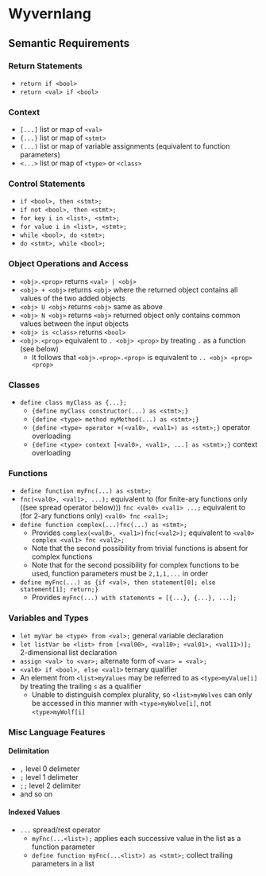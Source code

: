 # Wyvernlang

## Semantic Requirements

### Return Statements

* `return if <bool>`
* `return <val> if <bool>`

### Context

* `[...]` list or map of `<val>`
* `{...}` list or map of `<stmt>`
* `(...)` list or map of variable assignments (equivalent to function parameters)
* `<...>` list or map of `<type>` or `<class>`

### Control Statements

* `if <bool>, then <stmt>;`
* `if not <bool>, then <stmt>;`
* `for key i in <list>, <stmt>;`
* `for value i in <list>, <stmt>;`
* `while <bool>, do <stmt>;`
* `do <stmt>, while <bool>;`

### Object Operations and Access

* `<obj>.<prop>` returns `<val> | <obj>`
* `<obj> + <obj>` returns `<obj>` where the returned object contains all values of the two added objects
* `<obj> U <obj>` returns `<obj>` same as above
* `<obj> N <obj>` returns `<obj>` returned object only contains common values between the input objects
* `<obj> is <class>` returns `<bool>`
* `<obj>.<prop>` equivalent to `. <obj> <prop>` by treating `.` as a function (see below)
  * It follows that `<obj>.<prop>.<prop>` is equivalent to `.. <obj> <prop> <prop>`

### Classes

* `define class myClass as {...};`
  * `{define myClass constructor(...) as <stmt>;}`
  * `{define <type> method myMethod(...) as <stmt>;}`
  * `{define <type> operator +(<val0>, <val1>) as <stmt>;}` operator overloading
  * `{define <type> context [<val0>, <val1>, ...] as <stmt>;}` context overloading

### Functions

* `define function myFnc(...) as <stmt>;`
* `fnc(<val0>, <val1>, ...);` equivalent to (for finite-ary functions only ((see spread operator below))) `fnc <val0> <val1> ...;` equivalent to (for 2-ary functions only) `<val0> fnc <val1>;`
* `define function complex(...)fnc(...) as <stmt>;`
  * Provides `complex(<val0>, <val1>)fnc(<val2>);` equivalent to `<val0> complex <val1> fnc <val2>;`
  * Note that the second possibility from trivial functions is absent for complex functions
  * Note that for the second possibility for complex functions to be used, function parameters must be `2,1,1,...` in order
* `define myFnc(...) as {if <val>, then statement[0]; else statement[1]; return;}`
  * Provides `myFnc(...) with statements = [{...}, {...}, ...];`

### Variables and Types

* `let myVar be <type> from <val>;` general variable declaration
* `let listVar be <list> from [<val00>, <val10>; <val01>, <val11>)];` 2-dimensional list declaration
* `assign <val> to <var>;` alternate form of `<var> = <val>;`
* `<val0> if <bool>, else <val1>` ternary qualifier
* An element from `<list>myValues` may be referred to as `<type>myValue[i]` by treating the trailing `s` as a qualifier
  * Unable to distinguish complex plurality, so `<list>myWolves` can only be accessed in this manner with `<type>myWolve[i]`, not `<type>myWolf[i]`

### Misc Language Features

#### Delimitation

* `,` level 0 delimeter
* `;` level 1 delimeter
* `;;` level 2 delimiter
* and so on

#### Indexed Values

* `...` spread/rest operator
  * `myFnc(...<list>);` applies each successive value in the list as a function parameter
  * `define function myFnc(...<list>) as <stmt>;` collect trailing parameters in a list
